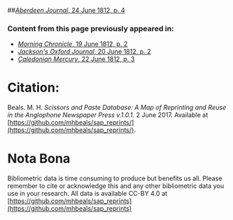 ##[*Aberdeen Journal*, 24 June 1812, p. 4](https://mhbeals.github.io/sap_html/Aberdeen-Journal/Aberdeen-Journal-24-June-1812-p-4)

### Content from this page previously appeared in:
+ [*Morning Chronicle*, 19 June 1812, p. 2](https://mhbeals.github.io/sap_html/Morning-Chronicle/Morning-Chronicle-19-June-1812-p-2)
+ [*Jackson's Oxford Journal*, 20 June 1812, p. 2](https://mhbeals.github.io/sap_html/Jackson's-Oxford-Journal/Jackson's-Oxford-Journal-20-June-1812-p-2)
+ [*Caledonian Mercury*, 22 June 1812, p. 3](https://mhbeals.github.io/sap_html/Caledonian-Mercury/Caledonian-Mercury-22-June-1812-p-3)
                    
# Citation: 

Beals. M. H. *Scissors and Paste Database: A Map of Reprinting and Reuse in the Anglophone Newspaper Press v.1.0.1.* 2 June 2017. Available at [https://github.com/mhbeals/sap_reprints/](https://github.com/mhbeals/sap_reprints/). 
                    
# Nota Bona

Bibliometric data is time consuming to produce but benefits us all. Please remember to cite or acknowledge this and any other bibliometric data you use in your research. All data is available CC-BY 4.0 at [https://github.com/mhbeals/sap_reprints](https://github.com/mhbeals/sap_reprints)